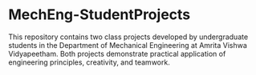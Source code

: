 # MechEng-StudentProjects
 This repository contains two class projects developed by undergraduate students in the Department of Mechanical Engineering at Amrita Vishwa Vidyapeetham. Both projects demonstrate practical application of engineering principles, creativity, and teamwork.
